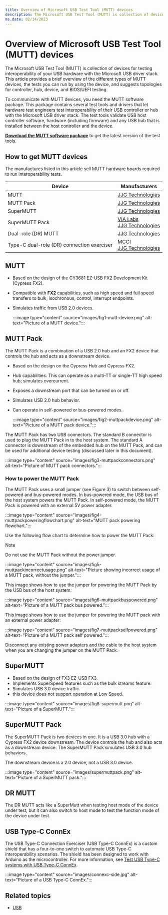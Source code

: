 ```yaml
---
title: Overview of Microsoft USB Test Tool (MUTT) devices
description: The Microsoft USB Test Tool (MUTT) is collection of devices for testing interoperability of your USB hardware with the Microsoft USB driver stack.
ms.date: 02/14/2023
---
```


# Overview of Microsoft USB Test Tool (MUTT) devices

The Microsoft USB Test Tool (MUTT) is collection of devices for testing interoperability of your USB hardware with the Microsoft USB driver stack. This article provides a brief overview of the different types of MUTT devices, the tests you can run by using the device, and suggests topologies for controller, hub, device, and BIOS/UEFI testing.

To communicate with MUTT devices, you need the MUTT software package. This package contains several test tools and drivers that let hardware test engineers test interoperability of their USB controller or hub with the Microsoft USB driver stack. The test tools validate USB host controller software, hardware (including firmware) and any USB hub that is installed between the host controller and the device.

**[Download the MUTT software package](https://go.microsoft.com/fwlink/p/?LinkId=786621)** to get the latest version of the test tools.

## How to get MUTT devices

The manufactures listed in this article sell MUTT hardware boards required to run interoperability tests.

| Device | Manufacturers |
|---|---|
| MUTT | [JJG Technologies](http://www.jjgtechnologies.com/Mutt20.htm) |
| MUTT Pack | [JJG Technologies](http://www.jjgtechnologies.com/MuttPack.htm) |
| SuperMUTT | [JJG Technologies](http://www.jjgtechnologies.com/supermutt.htm) |
| SuperMUTT Pack | [VIA Labs](https://www.via-labs.com/shop.php?id=2)<br>[JJG Technologies](http://shop.via-labs.com/VLI-shop-SuperMuttPack.html) |
| Dual-role (DR) MUTT | [JJG Technologies](http://www.jjgtechnologies.com/drmutt.htm) |
| Type-C dual-role (DR) connection exerciser | [MCCI](https://mcci.com/usb/dev-tools/3101-type-c-connection-exerciser/)<br>[JJG Technologies](http://www.jjgtechnologies.com/typecconne.htm) |

## MUTT

- Based on the design of the CY3681 EZ-USB FX2 Development Kit (Cypress FX2).
- Compatible with **FX2** capabilities, such as high speed and full speed transfers to bulk, isochronous, control, interrupt endpoints.
- Simulates traffic from USB 2.0 devices.

    :::image type="content" source="images/fig1-mutt-device.png" alt-text="Picture of a MUTT device.":::

## MUTT Pack

The MUTT Pack is a combination of a USB 2.0 hub and an FX2 device that controls the hub and acts as a downstream device.

- Based on the design on the Cypress Hub and Cypress FX2.
- Hub capabilities. This can operate as a multi-TT or single-TT high speed hub; simulates overcurrent.
- Exposes a downstream port that can be turned on or off.
- Simulates USB 2.0 hub behavior.
- Can operate in self-powered or bus-powered modes.

    :::image type="content" source="images/fig2-muttpackdevice.png" alt-text="Picture of a MUTT pack device.":::

The MUTT Pack has two USB connectors. The standard B connector is used to plug the MUTT Pack in to the host system. The standard A connector is downstream of the embedded hub on the MUTT Pack, and can be used for additional device testing (discussed later in this document).

:::image type="content" source="images/fig3-muttpackconnectors.png" alt-text="Picture of MUTT pack connectors.":::

### How to power the MUTT Pack

The MUTT Pack uses a small jumper (see Figure 3) to switch between self-powered and bus-powered modes. In bus-powered mode, the USB bus of the host system powers the MUTT Pack. In self-powered mode, the MUTT Pack is powered with an external 5V power adapter.

:::image type="content" source="images/fig4-muttpackpoweringflowchart.png" alt-text="MUTT pack powering flowchart.":::

Use the following flow chart to determine how to power the MUTT Pack:

> [!NOTE]
> Do not use the MUTT Pack without the power jumper.

:::image type="content" source="images/fig5-muttpackincorrectusage.png" alt-text="Picture showing incorrect usage of a MUTT pack, without the jumper.":::

This image shows how to use the jumper for powering the MUTT Pack by the USB bus of the host system:

:::image type="content" source="images/fig6-muttpackbuspowered.png" alt-text="Picture of a MUTT pack bus powered.":::

This image shows how to use the jumper for powering the MUTT pack with an external power adapter:

:::image type="content" source="images/fig7-muttpackselfpowered.png" alt-text="Picture of a MUTT pack self powered.":::

Disconnect any existing power adapters and the cable to the host system when you are changing the jumper on the MUTT Pack.

## SuperMUTT

- Based on the design of FX3 EZ-USB FX3.
- Implements SuperSpeed features such as the bulk streams feature.
- Simulates USB 3.0 device traffic.
- this device does not support operation at Low Speed.

:::image type="content" source="images/fig8-supermutt.png" alt-text="Picture of a SuperMUTT.":::

## SuperMUTT Pack

The SuperMUTT Pack is two devices in one. It is a USB 3.0 hub with a Cypress FX2 device downstream. The device controls the hub and also acts as a downstream device. The SuperMUTT Pack simulates USB 3.0 hub behaviors.

The downstream device is a 2.0 device, not a USB 3.0 device.

:::image type="content" source="images/supermuttpack.png" alt-text="Picture of a SuperMUTT pack.":::

## DR MUTT

The DR MUTT acts like a SuperMutt when testing host mode of the device under test, but it can also switch to host mode to test the function mode of the device under test.

## USB Type-C ConnEx

The USB Type-C Connection Exerciser (USB Type-C ConnEx) is a custom shield that has a four-to-one switch to automate USB Type-C interoperability scenarios. The shield has been designed to work with Arduino as the microcontroller. For more information, see [Test USB Type-C systems with USB Type-C ConnEx](test-usb-type-c-systems-with-mutt-connex-c.md).

:::image type="content" source="images/connexc-side.jpg" alt-text="Picture of a USB Type-C ConnEx.":::

## Related topics

- [USB](../index.yml)

